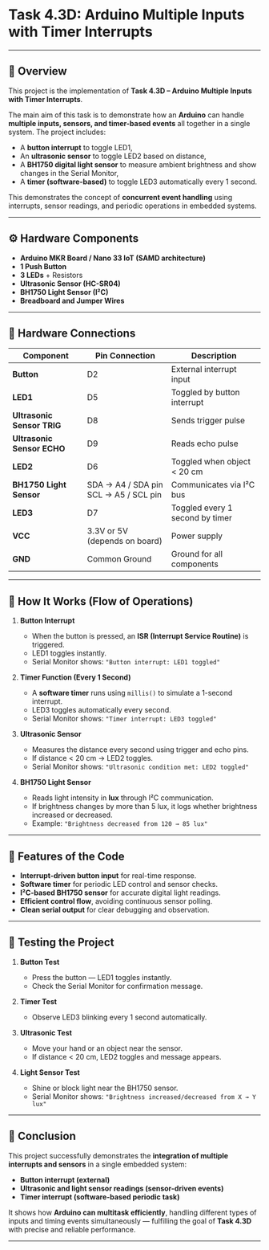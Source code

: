# Task 4.3D: Arduino Multiple Inputs with Timer Interrupts

---

## 📌 Overview

This project is the implementation of **Task 4.3D – Arduino Multiple Inputs with Timer Interrupts**.

The main aim of this task is to demonstrate how an **Arduino** can handle **multiple inputs, sensors, and timer-based events** all together in a single system.
The project includes:

* A **button interrupt** to toggle LED1,
* An **ultrasonic sensor** to toggle LED2 based on distance,
* A **BH1750 digital light sensor** to measure ambient brightness and show changes in the Serial Monitor,
* A **timer (software-based)** to toggle LED3 automatically every 1 second.

This demonstrates the concept of **concurrent event handling** using interrupts, sensor readings, and periodic operations in embedded systems.

---

## ⚙️ Hardware Components

* **Arduino MKR Board / Nano 33 IoT (SAMD architecture)**
* **1 Push Button**
* **3 LEDs** + Resistors
* **Ultrasonic Sensor (HC-SR04)**
* **BH1750 Light Sensor (I²C)**
* **Breadboard and Jumper Wires**

---

## 🔌 Hardware Connections

| Component                  | Pin Connection                           | Description                     |
| -------------------------- | ---------------------------------------- | ------------------------------- |
| **Button**                 | D2                                       | External interrupt input        |
| **LED1**                   | D5                                       | Toggled by button interrupt     |
| **Ultrasonic Sensor TRIG** | D8                                       | Sends trigger pulse             |
| **Ultrasonic Sensor ECHO** | D9                                       | Reads echo pulse                |
| **LED2**                   | D6                                       | Toggled when object < 20 cm     |
| **BH1750 Light Sensor**    | SDA → A4 / SDA pin<br>SCL → A5 / SCL pin | Communicates via I²C bus        |
| **LED3**                   | D7                                       | Toggled every 1 second by timer |
| **VCC**                    | 3.3V or 5V (depends on board)            | Power supply                    |
| **GND**                    | Common Ground                            | Ground for all components       |

---

## 🧠 How It Works (Flow of Operations)

1. **Button Interrupt**

   * When the button is pressed, an **ISR (Interrupt Service Routine)** is triggered.
   * LED1 toggles instantly.
   * Serial Monitor shows:
     `"Button interrupt: LED1 toggled"`

2. **Timer Function (Every 1 Second)**

   * A **software timer** runs using `millis()` to simulate a 1-second interrupt.
   * LED3 toggles automatically every second.
   * Serial Monitor shows:
     `"Timer interrupt: LED3 toggled"`

3. **Ultrasonic Sensor**

   * Measures the distance every second using trigger and echo pins.
   * If distance < 20 cm → LED2 toggles.
   * Serial Monitor shows:
     `"Ultrasonic condition met: LED2 toggled"`

4. **BH1750 Light Sensor**

   * Reads light intensity in **lux** through I²C communication.
   * If brightness changes by more than 5 lux, it logs whether brightness increased or decreased.
   * Example:
     `"Brightness decreased from 120 → 85 lux"`

---

## 📝 Features of the Code

* **Interrupt-driven button input** for real-time response.
* **Software timer** for periodic LED control and sensor checks.
* **I²C-based BH1750 sensor** for accurate digital light readings.
* **Efficient control flow**, avoiding continuous sensor polling.
* **Clean serial output** for clear debugging and observation.

---

## 🔬 Testing the Project

1. **Button Test**

   * Press the button — LED1 toggles instantly.
   * Check the Serial Monitor for confirmation message.

2. **Timer Test**

   * Observe LED3 blinking every 1 second automatically.

3. **Ultrasonic Test**

   * Move your hand or an object near the sensor.
   * If distance < 20 cm, LED2 toggles and message appears.

4. **Light Sensor Test**

   * Shine or block light near the BH1750 sensor.
   * Serial Monitor shows:
     `"Brightness increased/decreased from X → Y lux"`

---

## 🚀 Conclusion

This project successfully demonstrates the **integration of multiple interrupts and sensors** in a single embedded system:

* **Button interrupt (external)**
* **Ultrasonic and light sensor readings (sensor-driven events)**
* **Timer interrupt (software-based periodic task)**

It shows how **Arduino can multitask efficiently**, handling different types of inputs and timing events simultaneously — fulfilling the goal of **Task 4.3D** with precise and reliable performance.

---

